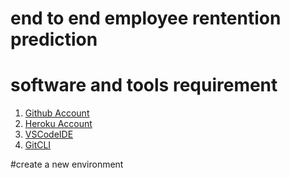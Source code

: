 # end to end employee rentention prediction

# software and tools requirement

1. [Github Account](https://github.com)
2. [Heroku Account](https://heroku.com)
3. [VSCodeIDE](https://code.visualstudio.com)
4. [GitCLI](https://git-scm.com)

#create a new environment
